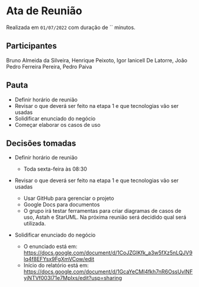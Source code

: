 # Ata de Reunião

Realizada em `01/07/2022` com duração de `` minutos.

## Participantes

Bruno Almeida da Silveira, Henrique Peixoto, Igor Ianicell De Latorre, João Pedro Ferreira Pereira, Pedro Paiva

## Pauta

- Definir horário de reunião
- Revisar o que deverá ser feito na etapa 1 e que tecnologias vão ser usadas
- Solidificar enunciado do negócio
- Começar elaborar os casos de uso

## Decisões tomadas

- Definir horário de reunião
	
	- Toda sexta-feira às 08:30

- Revisar o que deverá ser feito na etapa 1 e que tecnologias vão ser usadas

	- Usar GitHub para gerenciar o projeto
	- Google Docs para documentos
	- O grupo irá testar ferramentas para criar diagramas de casos de uso, Astah e StarUML. Na próxima reunião será decidido qual será utilizada.

- Solidificar enunciado do negócio
	
	- O enunciado está em: https://docs.google.com/document/d/1CoJZGlKfk_a3w5fXz5nLQJV9lq4f8EFYsx9FgXmVCow/edit 
	- Início do relatório está em: https://docs.google.com/document/d/1GcaYeCMl4fkh7nR6OssUvINFyjNTVf003I71e7MpIxs/edit?usp=sharing
